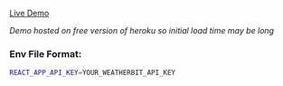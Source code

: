 [Live Demo](https://mayes-weather-app.herokuapp.com/)

*Demo hosted on free version of heroku so initial load time may be long*

### Env File Format:
```bash
REACT_APP_API_KEY=YOUR_WEATHERBIT_API_KEY
```
